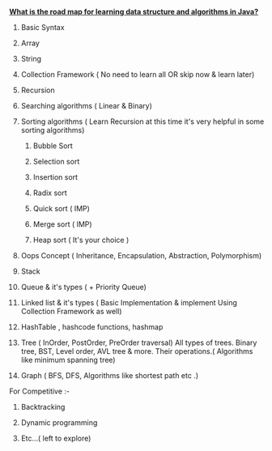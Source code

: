 [**What is the road map for learning data structure and algorithms in Java?**](https://www.quora.com/What-is-the-road-map-for-learning-data-structure-and-algorithms-in-Java)

1.  Basic Syntax

2.  Array

3.  String

4.  Collection Framework ( No need to learn all OR skip now & learn later)

5.  Recursion

6.  Searching algorithms ( Linear & Binary)

7.  Sorting algorithms ( Learn Recursion at this time it's very helpful in some sorting algorithms)

    1.  Bubble Sort

    2.  Selection sort

    3.  Insertion sort

    4.  Radix sort

    5.  Quick sort ( IMP)

    6.  Merge sort ( IMP)

    7.  Heap sort ( It's your choice )

8.  Oops Concept ( Inheritance, Encapsulation, Abstraction, Polymorphism)

9.  Stack

10.  Queue & it's types ( + Priority Queue)

11.  Linked list & it's types ( Basic Implementation & implement Using Collection Framework as well)

12.  HashTable , hashcode functions, hashmap

13.  Tree ( InOrder, PostOrder, PreOrder traversal) All types of trees. Binary tree, BST, Level order, AVL tree & more. Their operations.( Algorithms like minimum spanning tree)

14.  Graph ( BFS, DFS, Algorithms like shortest path etc .)


For Competitive :-

1.  Backtracking

2.  Dynamic programming

3.  Etc…( left to explore)